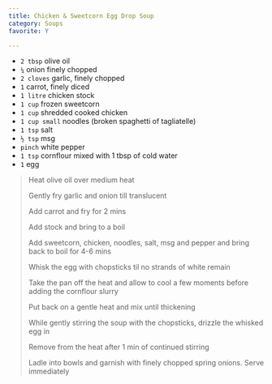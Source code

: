 ```yaml
---
title: Chicken & Sweetcorn Egg Drop Soup 
category: Soups
favorite: Y

--- 
```


* `2 tbsp` olive oil
* `¼` onion finely chopped
* `2 cloves` garlic, finely chopped
* `1` carrot, finely diced
* `1 litre` chicken stock
* `1 cup` frozen sweetcorn
* `1 cup` shredded cooked chicken
* `1 cup small`  noodles (broken spaghetti of tagliatelle)
* `1 tsp` salt 
* `½ tsp` msg
* `pinch` white pepper
* `1 tsp` cornflour mixed with 1 tbsp of cold water
* `1` egg

> Heat olive oil over medium heat
>
> Gently fry garlic and onion till translucent
>
> Add carrot and fry for 2 mins
>
> Add stock and bring to a boil
>
> Add sweetcorn, chicken, noodles, salt, msg and pepper and bring back to boil for 4-6 mins
>
> Whisk the egg with chopsticks til no strands of white remain
>
> Take the pan off the heat and allow to cool a few moments before adding the cornflour slurry
>
> Put back on a gentle heat and mix until thickening
>
> While gently stirring the soup with the chopsticks, drizzle the whisked egg in 
>
> Remove from the heat after 1 min of continued stirring
>
> Ladle into bowls and garnish with finely chopped spring onions. Serve immediately

